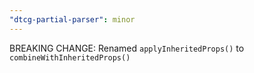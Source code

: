 ```yaml
---
"dtcg-partial-parser": minor
---
```


BREAKING CHANGE: Renamed `applyInheritedProps()` to `combineWithInheritedProps()`
